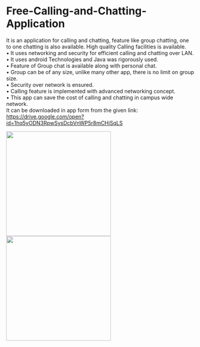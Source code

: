 # Free-Calling-and-Chatting-Application
It is an application for calling and chatting, feature like group chatting, one to one chatting is also available. High quality Calling facilities is available.\
• It uses networking and security for efficient calling and chatting over LAN. \
• It uses android Technologies and Java was rigorously used. \
• Feature of Group chat is available along with personal chat. \
• Group can be of any size, unlike many other app, there is no limit on group size. \
• Security over network is ensured. \
• Calling feature is implemented with advanced networking concept. \
• This app can save the cost of calling and chatting in campus wide network. \
It can be downloaded in app form from the given link:\
https://drive.google.com/open?id=1hq5yODN3RpwSysDcbVnWP5r8mCHiSqLS    


<img src="https://user-images.githubusercontent.com/40437267/83333468-1f401200-a2be-11ea-84db-95d0d896d184.png" width="280">

<img src="https://user-images.githubusercontent.com/40437267/83423172-3dd21480-a448-11ea-9d7b-7f8027081bf0.jpg" width="280">
